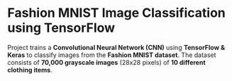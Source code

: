 # Fashion MNIST Image Classification using TensorFlow

Project trains a **Convolutional Neural Network (CNN)** using **TensorFlow & Keras** to classify images from the **Fashion MNIST dataset**. The dataset consists of **70,000 grayscale images** (28x28 pixels) of **10 different clothing items**.
